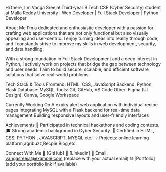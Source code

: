 Hi there, I'm Vanga Sreeja!
Third-year B.Tech CSE (Cyber Security) student at Malla Reddy University | Web Developer | Full Stack Developer | Python Developer

About Me
I'm a dedicated and enthusiastic developer with a passion for crafting web applications that are not only functional but also visually appealing and user-centric. I enjoy turning ideas into reality through code, and I constantly strive to improve my skills in web development, security, and data handling.

With a strong foundation in Full Stack Development and a deep interest in Python, I actively work on projects that bridge the gap between technology and user needs. I aim to build secure, scalable, and efficient software solutions that solve real-world problems.

Tech Stack & Tools
Frontend: HTML, CSS, JavaScript
Backend: Python, Flask
Database: MySQL
Tools: Git, GitHub, VS Code
Other: Figma (UI Design), Canva, Google Workspace

Currently Working On
A expiry alert web application with individual recipe pages
Integrating MySQL with a Flask backend for real-time data management
Building responsive layouts and user-friendly interfaces


Achievements
🏅 Participated in technical hackathons and coding contests.
🎓 Strong academic background in Cyber Security.
📜 Certified in HTML, CSS, PYTHON , JAVASCRIPT, MYSQL etc..
💡 Projects: online learning platform,agribuzz,Recpie Blog,etc.

Connect With Me
🔗 [GitHub]
🔗 [LinkedIn]
📧 Email: vangasreeja@example.com (replace with your actual email)
🌐 [Portfolio] (add your portfolio link if available)

